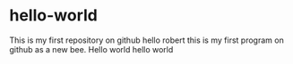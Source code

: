 # hello-world
This is my first repository on github
hello robert this is my first program on github as a new bee. Hello world
hello world
